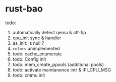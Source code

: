 # rust-bao

todo:
1. automatically detect qemu & atf-fip
2. cpu_init sync & handler
3. as_init: is null ?
5. `colors` unimplemented
7. todo: cache_enumerate
8. todo: Config init
9. todo: mem_create_ppools (additional pools)
10. todo: activate maintanence intr & IPI_CPU_MSG
11. todo: cmmu init